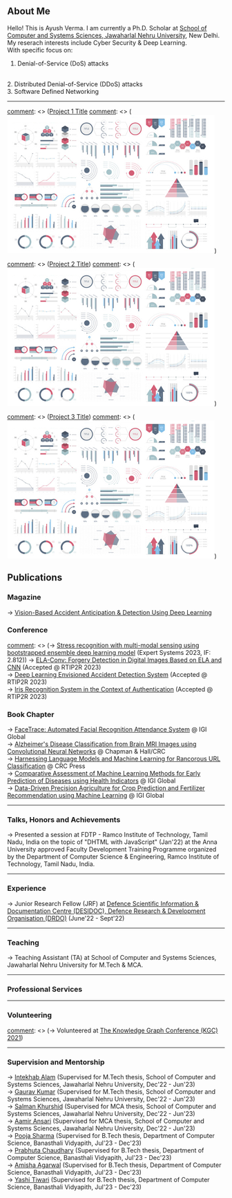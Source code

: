 
## About Me

Hello! This is Ayush Verma. I am currently a Ph.D. Scholar at <a href="https://jnu.ac.in/scss/">School of Computer and Systems Sciences, Jawaharlal Nehru University</a>, New Delhi.
My reserach interests include Cyber Security & Deep Learning. 
<br>
With specific focus on:
1. Denial-of-Service (DoS) attacks
<br>
2. Distributed Denial-of-Service (DDoS) attacks
<br>
3. Software Defined Networking



---

[comment]: <> (### Projects)

[comment]: <> ([Project 1 Title](/sample_page)
[comment]: <> (<img src="images/dummy_thumbnail.jpg?raw=true"/>)

[comment]: <> (---)
[comment]: <> ([Project 2 Title](/pdf/sample_presentation.pdf))
[comment]: <> (<img src="images/dummy_thumbnail.jpg?raw=true"/>)

[comment]: <> (---)
[comment]: <> ([Project 3 Title](http://example.com/))
[comment]: <> (<img src="images/dummy_thumbnail.jpg?raw=true"/>)

[comment]: <> (---)

## Publications

### Magazine

-> <a href="https://ieee-ims.org/publication/ieee-imm">Vision-Based Accident Anticipation & Detection Using Deep Learning</a>

### Conference

[comment]: <> (-> <a href="https://onlinelibrary.wiley.com/doi/abs/10.1111/exsy.13239">Stress recognition with multi-modal sensing using bootstrapped ensemble deep learning model</a> (Expert Systems 2023, IF: 2.812))
-> <a href="https://link.springer.com/book/9783031530814">ELA-Conv: Forgery Detection in Digital Images Based on ELA and CNN</a> (Accepted @ RTIP2R 2023)<br>
-> <a href="https://link.springer.com/book/9783031530814">Deep Learning Envisioned Accident Detection
System</a> (Accepted @ RTIP2R 2023)<br>
-> <a href="https://link.springer.com/book/9783031530814">Iris Recognition System in the Context
of Authentication</a> (Accepted @ RTIP2R 2023)<br>

### Book Chapter

-> <a href="https://www.igi-global.com/chapter/facetrace/330919">FaceTrace: Automated Facial Recognition Attendance System</a> @ IGI Global<br>
-> <a href="#">Alzheimer's Disease Classification from Brain MRI Images using Convolutional Neural Networks</a> @ Chapman & Hall/CRC<br>
-> <a href="#">Harnessing Language Models and Machine Learning for Rancorous URL Classification</a> @ CRC Press<br>
-> <a href="#">Comparative Assessment of Machine Learning Methods for Early Prediction of Diseases using Health Indicators</a> @ IGI Global<br>
-> <a href="https://www.igi-global.com/book/sustainable-practices-agriculture-marketing-convergence/331392">Data-Driven Precision Agriculture for Crop Prediction and Fertilizer Recommendation using Machine Learning</a> @ IGI Global<br>

---

### Talks, Honors and Achievements

-> Presented a session at FDTP - Ramco Institute of Technology, Tamil Nadu, India on the topic of "DHTML with JavaScript" (Jan'22) at the Anna University approved Faculty Development Training Programme organized by the Department of Computer Science & Engineering, Ramco Institute of Technology, Tamil Nadu, India.

---

### Experience

-> Junior Research Fellow (JRF) at <a href="https://www.drdo.gov.in/labs-and-establishments/defence-scientific-information-documentation-centre-desidoc/">Defence Scientific Information & Documentation Centre (DESIDOC), Defence Research & Development Organisation (DRDO)</a>  (June'22 - Sept'22)

---
### Teaching

-> Teaching Assistant (TA) at School of Computer and Systems Sciences, Jawaharlal Nehru University for M.Tech & MCA.

---
### Professional Services
[comment]: <> (-> Reviewer for ASONAM 2023)

---
### Volunteering

[comment]: <> (-> Volunteered at <a href="https://www.knowledgegraph.tech/kgc2021/">The Knowledge Graph Conference (KGC) 2021</a>)

---
### Supervision and Mentorship

-> <a href="#">Intekhab Alam</a> (Supervised for M.Tech thesis, School of Computer and Systems Sciences, Jawaharlal Nehru University, Dec'22 - Jun'23)<br>
-> <a href="#">Gaurav Kumar</a> (Supervised for M.Tech thesis, School of Computer and Systems Sciences, Jawaharlal Nehru University, Dec'22 - Jun'23) <br>
-> <a href="#">Salman Khurshid</a> (Supervised for MCA thesis, School of Computer and Systems Sciences, Jawaharlal Nehru University, Dec'22 - Jun'23)<br>
-> <a href="#">Aamir Ansari</a> (Supervised for MCA thesis, School of Computer and Systems Sciences, Jawaharlal Nehru University, Dec'22 - Jun'23)<br>
-> <a href="#">Pooja Sharma</a> (Supervised for B.Tech thesis, Department of Computer Science, Banasthali Vidyapith, Jul'23 - Dec'23) <br>
-> <a href="#">Prabhuta Chaudhary</a> (Supervised for B.Tech thesis, Department of Computer Science, Banasthali Vidyapith, Jul'23 - Dec'23) <br>
-> <a href="#">Amisha Agarwal</a> (Supervised for B.Tech thesis, Department of Computer Science, Banasthali Vidyapith, Jul'23 - Dec'23) <br>
-> <a href="#">Yashi Tiwari</a> (Supervised for B.Tech thesis, Department of Computer Science, Banasthali Vidyapith, Jul'23 - Dec'23) <br>





